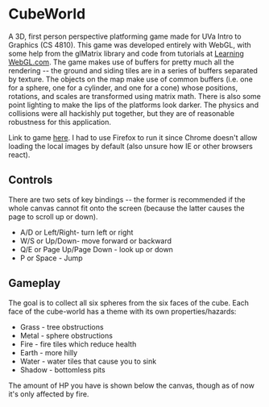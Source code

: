 CubeWorld
===

A 3D, first person perspective platforming game made for UVa Intro to Graphics (CS 4810).
This game was developed entirely with WebGL, with some help from the glMatrix library and code from tutorials at [Learning WebGL.com](http://learningwebgl.com/blog/?page_id=1217).
The game makes use of buffers for pretty much all the rendering -- the ground and siding tiles are in a series of buffers separated by texture. The objects on the map make use of common
buffers (i.e. one for a sphere, one for a cylinder, and one for a cone) whose positions, rotations, and scales are transformed using matrix math. 
There is also some point lighting to make the lips of the platforms look darker. The physics and collisions were all hackishly put together, but they are of reasonable robustness for this application.

Link to game [here](http://sebastianjay.github.io/CubeWorld/cube_main.html). I had to use Firefox to run it since Chrome doesn't allow loading the local images by default (also unsure how IE or other browsers react).

Controls
---
There are two sets of key bindings -- the former is recommended if the whole canvas cannot fit onto the screen (because the latter causes the page to scroll up or down).

* A/D or Left/Right- turn left or right
* W/S or Up/Down- move forward or backward
* Q/E or Page Up/Page Down - look up or down
* P or Space - Jump

Gameplay
---
The goal is to collect all six spheres from the six faces of the cube.
Each face of the cube-world has a theme with its own properties/hazards:

* Grass - tree obstructions
* Metal - sphere obstructions
* Fire - fire tiles which reduce health
* Earth - more hilly
* Water - water tiles that cause you to sink
* Shadow - bottomless pits

The amount of HP you have is shown below the canvas, though as of now it's only affected by fire.